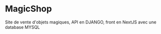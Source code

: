 # MagicShop
Site de vente d'objets magiques, API en DJANGO, front en NextJS avec une database MYSQL
